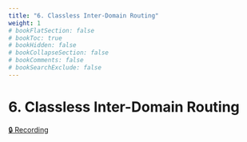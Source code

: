 ```yaml
---
title: "6. Classless Inter-Domain Routing"
weight: 1
# bookFlatSection: false
# bookToc: true
# bookHidden: false
# bookCollapseSection: false
# bookComments: false
# bookSearchExclude: false
---
```


# 6. Classless Inter-Domain Routing

[🔒 Recording](https://github.com/ryanbester/uni-resources/tree/main/sai/y1/tb2/6-cidr)
